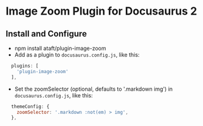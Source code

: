 # Image Zoom Plugin for Docusaurus 2

## Install and Configure

* npm install ataft/plugin-image-zoom
* Add as a plugin to `docusaurus.config.js`, like this:
``` js
  plugins: [
    'plugin-image-zoom'
  ],
```
* Set the zoomSelector (optional, defaults to '.markdown img') in `docusaurus.config.js`, like this:
``` js
  themeConfig: {
    zoomSelector: '.markdown :not(em) > img',
  },
```
